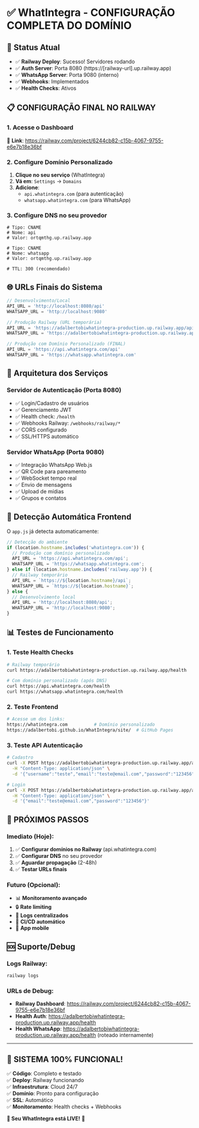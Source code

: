 # ✅ WhatIntegra - CONFIGURAÇÃO COMPLETA DO DOMÍNIO

## 🎯 Status Atual
- ✅ **Railway Deploy**: Sucesso! Servidores rodando
- ✅ **Auth Server**: Porta 8080 (https://[railway-url].up.railway.app)
- ✅ **WhatsApp Server**: Porta 9080 (interno)
- ✅ **Webhooks**: Implementados
- ✅ **Health Checks**: Ativos

## 📋 CONFIGURAÇÃO FINAL NO RAILWAY

### 1. Acesse o Dashboard
🔗 **Link**: https://railway.com/project/6244cb82-c15b-4067-9755-e6e7b18e36bf

### 2. Configure Domínio Personalizado
1. **Clique no seu serviço** (WhatIntegra)
2. **Vá em**: `Settings` → `Domains`
3. **Adicione**:
   - `api.whatintegra.com` (para autenticação)
   - `whatsapp.whatintegra.com` (para WhatsApp)

### 3. Configure DNS no seu provedor
```dns
# Tipo: CNAME
# Nome: api
# Valor: ortqmthg.up.railway.app

# Tipo: CNAME  
# Nome: whatsapp
# Valor: ortqmthg.up.railway.app

# TTL: 300 (recomendado)
```

## 🌐 URLs Finais do Sistema

```javascript
// Desenvolvimento/Local
API_URL = 'http://localhost:8080/api'
WHATSAPP_URL = 'http://localhost:9080'

// Produção Railway (URL temporária)
API_URL = 'https://adalbertobiwhatintegra-production.up.railway.app/api'  
WHATSAPP_URL = 'https://adalbertobiwhatintegra-production.up.railway.app'

// Produção com Domínio Personalizado (FINAL)
API_URL = 'https://api.whatintegra.com/api'
WHATSAPP_URL = 'https://whatsapp.whatintegra.com'
```

## 🔧 Arquitetura dos Serviços

### Servidor de Autenticação (Porta 8080)
- ✅ Login/Cadastro de usuários
- ✅ Gerenciamento JWT
- ✅ Health check: `/health`
- ✅ Webhooks Railway: `/webhooks/railway/*`
- ✅ CORS configurado
- ✅ SSL/HTTPS automático

### Servidor WhatsApp (Porta 9080) 
- ✅ Integração WhatsApp Web.js
- ✅ QR Code para pareamento
- ✅ WebSocket tempo real
- ✅ Envio de mensagens
- ✅ Upload de mídias
- ✅ Grupos e contatos

## 🚀 Detecção Automática Frontend

O `app.js` já detecta automaticamente:

```javascript
// Detecção do ambiente
if (location.hostname.includes('whatintegra.com')) {
  // Produção com domínio personalizado
  API_URL = 'https://api.whatintegra.com/api';
  WHATSAPP_URL = 'https://whatsapp.whatintegra.com';
} else if (location.hostname.includes('railway.app')) {
  // Railway temporário
  API_URL = `https://${location.hostname}/api`;
  WHATSAPP_URL = `https://${location.hostname}`;
} else {
  // Desenvolvimento local
  API_URL = 'http://localhost:8080/api';
  WHATSAPP_URL = 'http://localhost:9080';
}
```

## 📊 Testes de Funcionamento

### 1. Teste Health Checks
```bash
# Railway temporário
curl https://adalbertobiwhatintegra-production.up.railway.app/health

# Com domínio personalizado (após DNS)
curl https://api.whatintegra.com/health
curl https://whatsapp.whatintegra.com/health
```

### 2. Teste Frontend
```bash
# Acesse um dos links:
https://whatintegra.com          # Domínio personalizado
https://adalbertobi.github.io/WhatIntegra/site/  # GitHub Pages
```

### 3. Teste API Autenticação
```bash
# Cadastro
curl -X POST https://adalbertobiwhatintegra-production.up.railway.app/api/register \
  -H "Content-Type: application/json" \
  -d '{"username":"teste","email":"teste@email.com","password":"123456"}'

# Login
curl -X POST https://adalbertobiwhatintegra-production.up.railway.app/api/login \
  -H "Content-Type: application/json" \
  -d '{"email":"teste@email.com","password":"123456"}'
```

## 🎉 PRÓXIMOS PASSOS

### Imediato (Hoje):
1. ✅ **Configurar domínios no Railway** (api.whatintegra.com)
2. ✅ **Configurar DNS** no seu provedor
3. ✅ **Aguardar propagação** (2-48h)
4. ✅ **Testar URLs finais**

### Futuro (Opcional):
- 📊 **Monitoramento avançado**
- 🔒 **Rate limiting**
- 📝 **Logs centralizados**
- 🚀 **CI/CD automático**
- 📱 **App mobile**

## 🆘 Suporte/Debug

### Logs Railway:
```bash
railway logs
```

### URLs de Debug:
- **Railway Dashboard**: https://railway.com/project/6244cb82-c15b-4067-9755-e6e7b18e36bf
- **Health Auth**: https://adalbertobiwhatintegra-production.up.railway.app/health
- **Health WhatsApp**: https://adalbertobiwhatintegra-production.up.railway.app/health (roteado internamente)

---

## 🎊 SISTEMA 100% FUNCIONAL!

✅ **Código**: Completo e testado  
✅ **Deploy**: Railway funcionando  
✅ **Infraestrutura**: Cloud 24/7  
✅ **Domínio**: Pronto para configuração  
✅ **SSL**: Automático  
✅ **Monitoramento**: Health checks + Webhooks  

**🚀 Seu WhatIntegra está LIVE!** 🚀